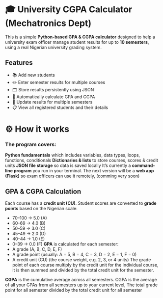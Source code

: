 # 🎓 University CGPA Calculator (Mechatronics Dept)

This is a simple **Python-based GPA & CGPA calculator** designed to help a university exam officer manage student results for up to **10 semesters**, using a real Nigerian university grading system.



##  Features

* 📚 Add new students
* ✏️ Enter semester results for multiple courses
* 🗂️ Store results persistently using JSON
* 🔢 Automatically calculate GPA and CGPA
* 🔄 Update results for multiple semesters
* 📋 View all registered students and their details

# ⚙️ How it works

### The program covers: ###
**Python fundamentals** which includes variables, data types, loops, functions, conditionals
**Dictionaries & lists** to store courses, scores & credit units
**JSON file storage** so data is saved locally
It’s currently a **command-line program** you run in your terminal.
The next version will be a **web app (Flask)** so exam officers can use it remotely, (comming very soon)

## GPA & CGPA Calculation

Each course has a **credit unit (CU)**.
Student scores are converted to **grade points** based on the Nigerian scale:
* 70–100 → 5.0 (A)
* 60–69 → 4.0 (B)
* 50–59 → 3.0 (C)
* 45–49 → 2.0 (D)
* 40–44 → 1.0 (E)
*  0–39 → 0.0 (F)
**GPA** is calculated for each semester:  
* A grade (A, B, C, D, E, F)
* A grade point (usually: A = 5, B = 4, C = 3, D = 2, E = 1, F = 0)
* A credit unit (CU) (the course weight, e.g. 2, 3, or 4 units) 
   The grade point of each course multiply by the credit unit for the individual course, it is then summed and divided by the total credit unit for the semester.

**CGPA** is the cumulative average across all semesters.
  CGPA is the average of all your GPAs from all semesters up to your current level, The total grade point for all semester divided by the total credit unit for all semester
